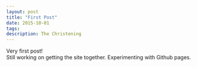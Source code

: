 ```yaml
---
layout: post
title: "First Post"
date: 2015-10-01 
tags: 
description: The Christening
---
```


Very first post!  
Still working on getting the site together.  Experimenting with Github pages.
